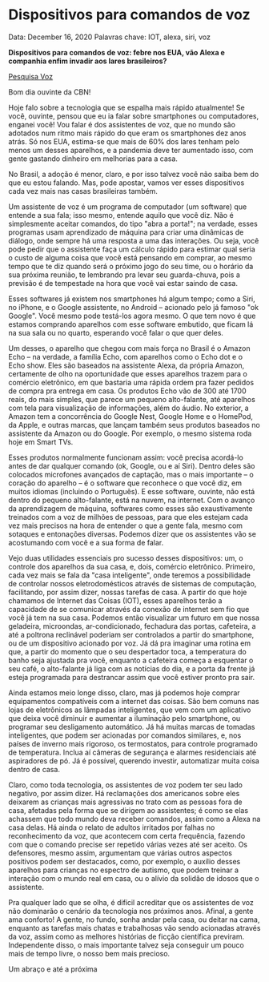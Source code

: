 # Dispositivos para comandos de voz

Data: December 16, 2020
Palavras chave: IOT, alexa, siri, voz

**Dispositivos para comandos de voz: febre nos EUA, vão Alexa e companhia enfim invadir aos lares brasileiros?**

[Pesquisa Voz](Dispositivos%20para%20comandos%20de%20voz%20ee6ab61e20ca44428bc56bb33b16544e/Pesquisa%20Voz%20b99ef513689c42ffba880126c266a8b2.md)

Bom dia ouvinte da CBN!

Hoje falo sobre a tecnologia que se espalha mais rápido atualmente! Se você, ouvinte, pensou que eu ia falar sobre smartphones ou computadores, enganei você! Vou falar é dos assistentes de voz, que no mundo são adotados num ritmo mais rápido do que eram os smartphones dez anos atrás. Só nos EUA, estima-se que mais de 60% dos lares tenham pelo menos um desses aparelhos, e a pandemia deve ter aumentado isso, com gente gastando dinheiro em melhorias para a casa.

No Brasil, a adoção é menor, claro, e por isso talvez você não saiba bem do que eu estou falando. Mas, pode apostar, vamos ver esses dispositivos cada vez mais nas casas brasileiras também.

Um assistente de voz é um programa de computador (um software) que entende a sua fala; isso mesmo, entende aquilo que você diz. Não é simplesmente aceitar comandos, do tipo "abra a porta!"; na verdade, esses programas usam aprendizado de máquina para criar uma dinâmicas de diálogo, onde sempre há uma resposta a uma das interações. Ou seja, você pode pedir que o assistente faça um cálculo rápido para estimar qual seria o custo de alguma coisa que você está pensando em comprar, ao mesmo tempo que te diz quando será o próximo jogo do seu time, ou o horário da sua próxima reunião, te lembrando pra levar seu guarda-chuva, pois a previsão é de tempestade na hora que você vai estar saindo de casa. 

Esses softwares já existem nos smartphones há algum tempo; como a Siri, no iPhone, e o Google assistente, no Android – acionado pelo já famoso "ok Google". Você mesmo pode testá-los agora mesmo. O que tem novo é que estamos comprando aparelhos com esse software embutido, que ficam lá na sua sala ou no quarto, esperando você falar o que quer deles. 

Um desses, o aparelho que chegou com mais força no Brasil é o Amazon Echo – na verdade, a família Echo, com aparelhos como o Echo dot e o Echo show. Eles são baseados na assistente Alexa, da própria Amazon, certamente de olho na oportunidade que esses aparelhos trazem para o comércio eletrônico, em que bastaria uma rápida ordem pra fazer pedidos de compra pra entrega em casa. Os produtos Echo vão de 300 até 1700 reais, do mais simples, que parece um pequeno alto-falante, até aparelhos com tela para visualização de informações, além do áudio. No exterior, a Amazon tem a concorrência do Google Nest, Google Home e o HomePod, da Apple, e outras marcas, que lançam também seus produtos baseados no assistente da Amazon ou do Google. Por exemplo, o mesmo sistema roda hoje em Smart TVs.

Esses produtos normalmente funcionam assim: você precisa acordá-lo antes de dar qualquer comando (ok, Google, ou e aí Siri). Dentro deles são colocados microfones avançados de captação, mas o mais importante – o coração do aparelho – é o software que reconhece o que você diz, em muitos idiomas (incluindo o Português). E esse software, ouvinte, não está dentro do pequeno alto-falante, está na nuvem, na internet. Com o avanço da aprendizagem de máquina, softwares como esses são exaustivamente treinados com a voz de milhões de pessoas, para que eles estejam cada vez mais precisos na hora de entender o que a gente fala, mesmo com sotaques e entonações diversas. Podemos dizer que os assistentes vão se acostumando com você e a sua forma de falar.

Vejo duas utilidades essenciais pro sucesso desses dispositivos: um, o controle dos aparelhos da sua casa, e, dois, comércio eletrônico. Primeiro, cada vez mais se fala da "casa inteligente", onde teremos a possibilidade de controlar nossos eletrodomésticos através de sistemas de computação, facilitando, por assim dizer, nossas tarefas de casa. A partir do que hoje chamamos de Internet das Coisas (IOT), esses aparelhos terão a capacidade de se comunicar através da conexão de internet sem fio que você já tem na sua casa. Podemos então visualizar um futuro em que nossa geladeira, microondas, ar-condicionado, fechadura das portas, cafeteira, a até a poltrona reclinável poderiam ser controlados a partir do smartphone, ou de um dispositivo acionado por voz. Já dá pra imaginar uma rotina em que, a partir do momento que o seu despertador toca, a temperatura do banho seja ajustada pra você, enquanto a cafeteira começa a esquentar o seu café, o alto-falante já liga com as notícias do dia, e a porta da frente já esteja programada para destrancar assim que você estiver pronto pra sair.

Ainda estamos meio longe disso, claro, mas já podemos hoje comprar equipamentos compatíveis com a internet das coisas. São bem comuns nas lojas de eletrônicos as lâmpadas inteligentes, que vem com um aplicativo que deixa você diminuir e aumentar a iluminação pelo smartphone, ou programar seu desligamento automático. Já há muitas marcas de tomadas inteligentes, que podem ser acionadas por comandos similares, e, nos países de inverno mais rigoroso, os termostatos, para controle programado de temperatura. Inclua aí câmeras de segurança e  alarmes residenciais até aspiradores de pó. Já é possível, querendo investir, automatizar muita coisa dentro de casa.

Claro, como toda tecnologia, os assistentes de voz podem ter seu lado negativo, por assim dizer. Há reclamações dos americanos sobre eles deixarem as crianças mais agressivas no trato com as pessoas fora de casa, afetadas pela forma que se dirigem ao assistentes; é como se elas achassem que todo mundo deva receber comandos, assim como a Alexa na casa delas.  Há ainda o relato de adultos irritados por falhas no reconhecimento da voz, que acontecem com certa frequência, fazendo com que o comando precise ser repetido várias vezes até ser aceito. Os defensores, mesmo assim, argumentam que várias outros aspectos positivos podem ser destacados, como, por exemplo, o auxílio desses aparelhos para crianças no espectro de autismo, que podem treinar a interação com o mundo real em casa, ou o alívio da solidão de idosos que o assistente.

Pra qualquer lado que se olha, é difícil acreditar que os assistentes de voz não dominarão o cenário da tecnologia nos próximos anos. Afinal, a gente ama conforto! A gente, no fundo, sonha andar pela casa, ou deitar na cama, enquanto as tarefas mais chatas e trabalhosas vão sendo acionadas através da voz, assim como as melhores histórias de ficção científica previram. Independente disso, o mais importante talvez seja conseguir um pouco mais de tempo livre, o nosso bem mais precioso.

Um abraço e até a próxima